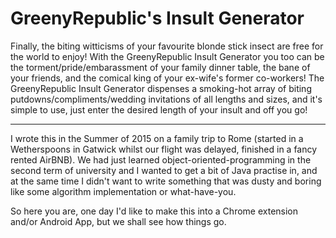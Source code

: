 # GreenyRepublic's Insult Generator
Finally, the biting witticisms of your favourite blonde stick insect are free for the world to enjoy! With the GreenyRepublic Insult Generator you too can be the torment/pride/embarassment of your family dinner table, the bane of your friends, and the comical king of your ex-wife's former co-workers!
The GreenyRepublic Insult Generator dispenses a smoking-hot array of biting putdowns/compliments/wedding invitations of all lengths and sizes, and it's simple to use, just enter the desired length of your insult and off you go!

------
I wrote this in the Summer of 2015 on a family trip to Rome (started in a Wetherspoons in Gatwick whilst our flight was delayed, finished in a fancy rented AirBNB). We had just learned object-oriented-programming in the second term of university and I wanted to get a bit of Java practise in, and at the same time I didn't want to write something that was dusty and boring like some algorithm implementation or what-have-you. 

So here you are, one day I'd like to make this into a Chrome extension and/or Android App, but we shall see how things go.
